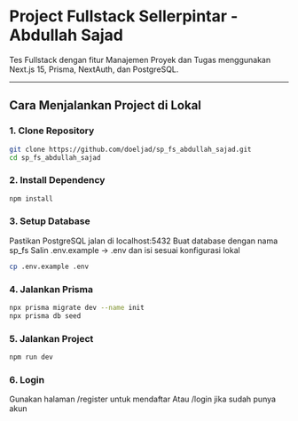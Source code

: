 # Project Fullstack Sellerpintar - Abdullah Sajad

Tes Fullstack dengan fitur Manajemen Proyek dan Tugas menggunakan Next.js 15, Prisma, NextAuth, dan PostgreSQL.

---

## Cara Menjalankan Project di Lokal

### 1. Clone Repository

```bash
git clone https://github.com/doeljad/sp_fs_abdullah_sajad.git
cd sp_fs_abdullah_sajad

```

### 2. Install Dependency

```bash
npm install
```

### 3. Setup Database

Pastikan PostgreSQL jalan di localhost:5432
Buat database dengan nama sp_fs
Salin .env.example → .env dan isi sesuai konfigurasi lokal

```bash
cp .env.example .env
```

### 4. Jalankan Prisma

```bash
npx prisma migrate dev --name init
npx prisma db seed
```

### 5. Jalankan Project

```bash
npm run dev
```

### 6. Login

Gunakan halaman /register untuk mendaftar
Atau /login jika sudah punya akun
